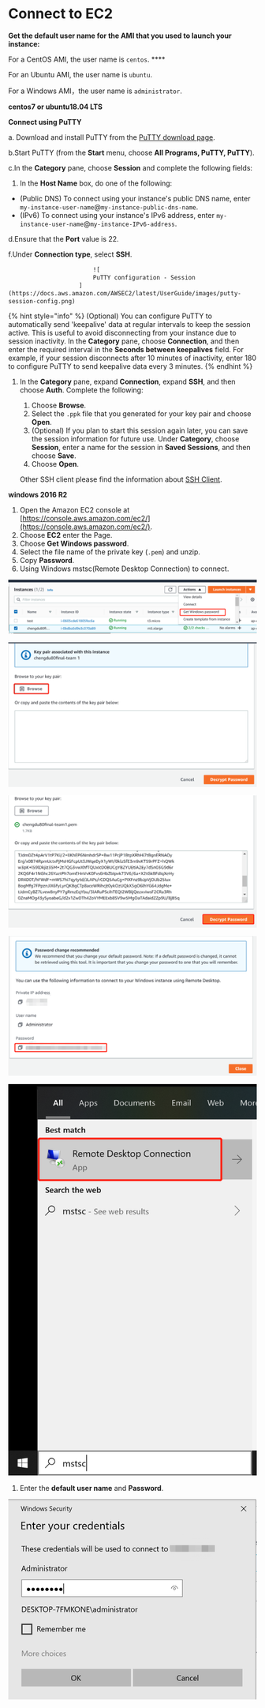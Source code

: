 # Connect to EC2

**Get the default user name for the AMI that you used to launch your instance:**

 For a CentOS AMI, the user name is `centos`. ****

 For an Ubuntu AMI, the user name is `ubuntu`.

 For a Windows AMI，the user name is `administrator`.

**centos7 or ubuntu18.04 LTS**

**Connect using PuTTY** 

a. Download and install PuTTY from the [PuTTY download page](http://www.chiark.greenend.org.uk/~sgtatham/putty/). 

b.Start PuTTY \(from the **Start** menu, choose **All Programs, PuTTY, PuTTY**\).

c.In the **Category** pane, choose **Session** and complete the following fields:

1. In the **Host Name** box, do one of the following:

* \(Public DNS\) To connect using your instance's public DNS name, enter `my-instance-user-name`@`my-instance-public-dns-name`.
* \(IPv6\) To connect using your instance's IPv6 address, enter  `my-instance-user-name`@`my-instance-IPv6-address`.

d.Ensure that the **Port** value is 22.

f.Under **Connection type**, select **SSH**.

                            ![
							PuTTY configuration - Session
						](https://docs.aws.amazon.com/AWSEC2/latest/UserGuide/images/putty-session-config.png)



{% hint style="info" %}
 \(Optional\) You can configure PuTTY to automatically send 'keepalive' data at regular intervals to keep the session active. This is useful to avoid disconnecting from your instance due to session inactivity. In the **Category** pane, choose **Connection**, and then enter the required interval in the **Seconds between keepalives** field. For example, if your session disconnects after 10 minutes of inactivity, enter 180 to configure PuTTY to send keepalive data every 3 minutes.
{% endhint %}

1. In the **Category** pane, expand **Connection**, expand **SSH**, and then choose **Auth**. Complete the following:

   1. Choose **Browse**.
   2. Select the `.ppk` file that you generated for your key pair and choose **Open**.
   3. \(Optional\) If you plan to start this session again later, you can save the session information for future use. Under **Category**, choose **Session**, enter a name for the session in **Saved Sessions**, and then choose **Save**.
   4. Choose **Open**.

   Other SSH client please find the information about [SSH Client](https://www.slant.co/topics/149/~best-ssh-clients-for-windows).

**windows 2016 R2**

1. Open the Amazon EC2 console at [https://console.aws.amazon.com/ec2/](https://console.aws.amazon.com/ec2/).
2. Choose **EC2** enter the Page.
3. Choose **Get Windows password**. 
4. Select the file name of the private key \(`.pem`\) and unzip.
5. Copy **Password**.
6. Using Windows mstsc\(Remote Desktop Connection\) to connect.

![](../.gitbook/assets/image%20%2878%29.png)

![](../.gitbook/assets/image%20%2875%29.png)

![](../.gitbook/assets/image%20%2874%29.png)

![](../.gitbook/assets/image%20%2876%29.png)

![](../.gitbook/assets/image%20%2860%29.png)

1. Enter the **default user name** and **Password**.

![](../.gitbook/assets/image%20%2863%29.png)

